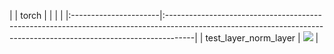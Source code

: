 |                       | torch                                                                                                                                                              |
|                       |                                                                                                                                                                    |
|:----------------------|:-------------------------------------------------------------------------------------------------------------------------------------------------------------------|
| test_layer_norm_layer | <a href="https://github.com/unifyai/ivy/actions/runs/3603814775" rel="noopener noreferrer" target="_blank"><img src=https://img.shields.io/badge/-failure-red></a> |